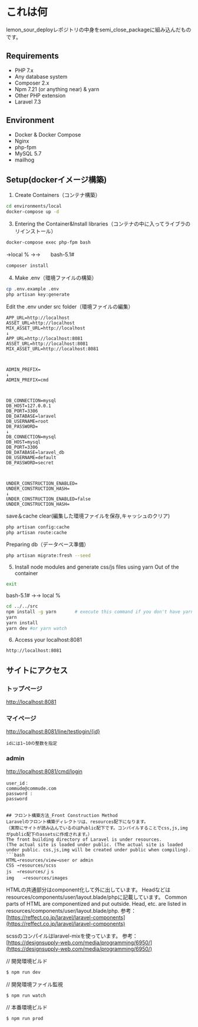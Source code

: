# これは何
lemon_sour_deployレポジトリの中身をsemi_close_packageに組み込んだものです。

## Requirements
- PHP 7.x
- Any database system
- Composer 2.x
- Npm 7.21 (or anything near) & yarn
- Other PHP extension
- Laravel 7.3

## Environment
- Docker & Docker Compose
- Nginx
- php-fpm
- MySQL 5.7
- mailhog

## Setup(dockerイメージ構築)
1. Create Containers（コンテナ構築）

```bash
cd environments/local
docker-compose up -d
```

3. Entering the Container&Install libraries（コンテナの中に入ってライブラのリインストール）
```bash
docker-compose exec php-fpm bash
```

→local %  →→　　bash-5.1#

```bash
composer install
```

4. Make .env（環境ファイルの構築）

```bash
cp .env.example .env
php artisan key:generate
```

Edit the .env under src folder（環境ファイルの編集）
```
APP_URL=http://localhost
ASSET_URL=http://localhost
MIX_ASSET_URL=http://localhost
↓
APP_URL=http://localhost:8081
ASSET_URL=http://localhost:8081
MIX_ASSET_URL=http://localhost:8081



ADMIN_PREFIX=
↓
ADMIN_PREFIX=cmd



DB_CONNECTION=mysql
DB_HOST=127.0.0.1
DB_PORT=3306
DB_DATABASE=laravel
DB_USERNAME=root
DB_PASSWORD=
↓
DB_CONNECTION=mysql
DB_HOST=mysql
DB_PORT=3306
DB_DATABASE=laravel_db
DB_USERNAME=default
DB_PASSWORD=secret



UNDER_CONSTRUCTION_ENABLED=
UNDER_CONSTRUCTION_HASH=
↓
UNDER_CONSTRUCTION_ENABLED=false
UNDER_CONSTRUCTION_HASH=
```

save＆cache clear(編集した環境ファイルを保存,キャッシュのクリア)

```bash
php artisan config:cache
php artisan route:cache
```

Preparing db（データベース準備）
```bash
php artisan migrate:fresh --seed
```

5. Install node modules and generate css/js files using yarn
Out of the container
```bash
exit
```
bash-5.1# →→ local % 


```bash
cd ../../src
npm install -g yarn       # execute this command if you don't have yarn installed yet.
yarn
yarn install
yarn dev #or yarn watch
```

6. Access your localhost:8081
```bash
http://localhost:8081
```




## サイトにアクセス

### トップページ
[http://localhost:8081](http://localhost:8081)

### マイページ
[http://localhost:8081/line/testlogin/{id}](http://localhost:8081/line/testlogin/1)
```
idには1~10の整数を指定
```

### admin
[http://localhost:8081/cmd/login](http://localhost:8081/cmd/login)

```
user_id：
commude@commude.com 
password : 
password


## フロント構築方法_Front Construction Method
Laravelのフロント構築ディレクトリは、resources配下になります。
（実際にサイトが読み込んでいるのはPublic配下です。コンパイルすることでcss,js,imgがpublic配下のassetsに作成されます。）
The front building directory of Laravel is under resources.
(The actual site is loaded under public. (The actual site is loaded under public. css,js,img will be created under public when compiling).
```bash
HTML→resources/view→user or admin
CSS →resources/scss
js  →resources/ｊｓ
img　　→resources/images
```

HTMLの共通部分はcomponent化して外に出しています。
Headなどはresources/components/user/layout.blade/phpに記載しています。
Common parts of HTML are componentized and put outside.
Head, etc. are listed in resources/components/user/layout.blade/php.
参考：
[https://reffect.co.jp/laravel/laravel-components](https://reffect.co.jp/laravel/laravel-components)

scssのコンパイルはlaravel-mixを使っています。
参考：
[https://designsupply-web.com/media/programming/6950/](https://designsupply-web.com/media/programming/6950/)

// 開発環境ビルド
```bash
$ npm run dev
```

// 開発環境ファイル監視
```bash
$ npm run watch
```

// 本番環境ビルド
```bash
$ npm run prod
```
